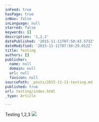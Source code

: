 ```yaml
---
inFeed: true
hasPage: true
inNav: false
inLanguage: null
starred: false
keywords: []
description: '1,2,3'
datePublished: '2015-11-11T07:50:43.573Z'
dateModified: '2015-11-11T07:50:29.012Z'
title: Testing
authors: []
publisher:
  name: null
  domain: null
  url: null
  favicon: null
sourcePath: _posts/2015-11-11-testing.md
published: true
url: testing/index.html
_type: Article

---
```

Testing 1,2,3
![](https://the-grid-user-content.s3-us-west-2.amazonaws.com/af72b591-25c6-4c08-ad5e-d3fecce0e855.JPG)
